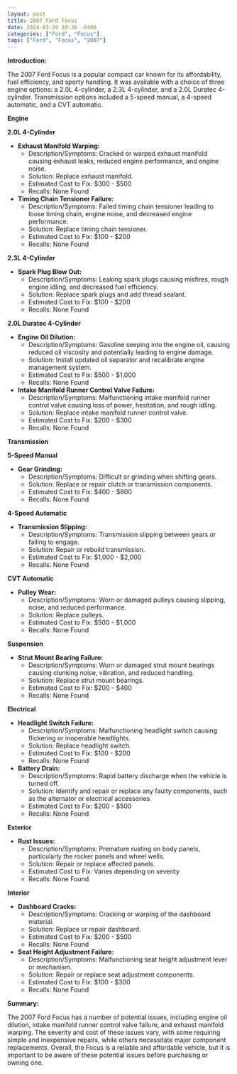 ```yaml
---
layout: post
title: 2007 Ford Focus
date: 2024-03-29 10:36 -0400
categories: ["Ford", "Focus"]
tags: ["Ford", "Focus", "2007"]
---
```

**Introduction:**

The 2007 Ford Focus is a popular compact car known for its affordability, fuel efficiency, and sporty handling. It was available with a choice of three engine options: a 2.0L 4-cylinder, a 2.3L 4-cylinder, and a 2.0L Duratec 4-cylinder. Transmission options included a 5-speed manual, a 4-speed automatic, and a CVT automatic.

**Engine**

**2.0L 4-Cylinder**

* **Exhaust Manifold Warping:**
    * Description/Symptoms: Cracked or warped exhaust manifold causing exhaust leaks, reduced engine performance, and engine noise.
    * Solution: Replace exhaust manifold.
    * Estimated Cost to Fix: $300 - $500
    * Recalls: None Found
* **Timing Chain Tensioner Failure:**
    * Description/Symptoms: Failed timing chain tensioner leading to loose timing chain, engine noise, and decreased engine performance.
    * Solution: Replace timing chain tensioner.
    * Estimated Cost to Fix: $100 - $200
    * Recalls: None Found

**2.3L 4-Cylinder**

* **Spark Plug Blow Out:**
    * Description/Symptoms: Leaking spark plugs causing misfires, rough engine idling, and decreased fuel efficiency.
    * Solution: Replace spark plugs and add thread sealant.
    * Estimated Cost to Fix: $100 - $200
    * Recalls: None Found

**2.0L Duratec 4-Cylinder**

* **Engine Oil Dilution:**
    * Description/Symptoms: Gasoline seeping into the engine oil, causing reduced oil viscosity and potentially leading to engine damage.
    * Solution: Install updated oil separator and recalibrate engine management system.
    * Estimated Cost to Fix: $500 - $1,000
    * Recalls: None Found
* **Intake Manifold Runner Control Valve Failure:**
    * Description/Symptoms: Malfunctioning intake manifold runner control valve causing loss of power, hesitation, and rough idling.
    * Solution: Replace intake manifold runner control valve.
    * Estimated Cost to Fix: $200 - $300
    * Recalls: None Found

**Transmission**

**5-Speed Manual**

* **Gear Grinding:**
    * Description/Symptoms: Difficult or grinding when shifting gears.
    * Solution: Replace or repair clutch or transmission components.
    * Estimated Cost to Fix: $400 - $800
    * Recalls: None Found

**4-Speed Automatic**

* **Transmission Slipping:**
    * Description/Symptoms: Transmission slipping between gears or failing to engage.
    * Solution: Repair or rebuild transmission.
    * Estimated Cost to Fix: $1,000 - $2,000
    * Recalls: None Found

**CVT Automatic**

* **Pulley Wear:**
    * Description/Symptoms: Worn or damaged pulleys causing slipping, noise, and reduced performance.
    * Solution: Replace pulleys.
    * Estimated Cost to Fix: $500 - $1,000
    * Recalls: None Found

**Suspension**

* **Strut Mount Bearing Failure:**
    * Description/Symptoms: Worn or damaged strut mount bearings causing clunking noise, vibration, and reduced handling.
    * Solution: Replace strut mount bearings.
    * Estimated Cost to Fix: $200 - $400
    * Recalls: None Found

**Electrical**

* **Headlight Switch Failure:**
    * Description/Symptoms: Malfunctioning headlight switch causing flickering or inoperable headlights.
    * Solution: Replace headlight switch.
    * Estimated Cost to Fix: $100 - $200
    * Recalls: None Found
* **Battery Drain:**
    * Description/Symptoms: Rapid battery discharge when the vehicle is turned off.
    * Solution: Identify and repair or replace any faulty components, such as the alternator or electrical accessories.
    * Estimated Cost to Fix: $200 - $500
    * Recalls: None Found

**Exterior**

* **Rust Issues:**
    * Description/Symptoms: Premature rusting on body panels, particularly the rocker panels and wheel wells.
    * Solution: Repair or replace affected panels.
    * Estimated Cost to Fix: Varies depending on severity
    * Recalls: None Found

**Interior**

* **Dashboard Cracks:**
    * Description/Symptoms: Cracking or warping of the dashboard material.
    * Solution: Replace or repair dashboard.
    * Estimated Cost to Fix: $200 - $500
    * Recalls: None Found
* **Seat Height Adjustment Failure:**
    * Description/Symptoms: Malfunctioning seat height adjustment lever or mechanism.
    * Solution: Repair or replace seat adjustment components.
    * Estimated Cost to Fix: $100 - $300
    * Recalls: None Found

**Summary:**

The 2007 Ford Focus has a number of potential issues, including engine oil dilution, intake manifold runner control valve failure, and exhaust manifold warping. The severity and cost of these issues vary, with some requiring simple and inexpensive repairs, while others necessitate major component replacements. Overall, the Focus is a reliable and affordable vehicle, but it is important to be aware of these potential issues before purchasing or owning one.
